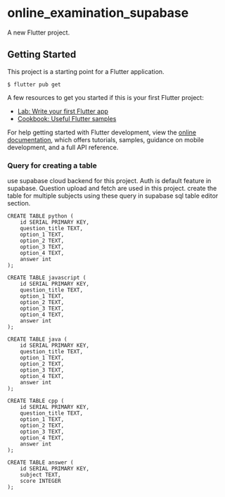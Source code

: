 # online_examination_supabase

A new Flutter project.

## Getting Started

This project is a starting point for a Flutter application.
```
$ flutter pub get
```
A few resources to get you started if this is your first Flutter project:

- [Lab: Write your first Flutter app](https://docs.flutter.dev/get-started/codelab)
- [Cookbook: Useful Flutter samples](https://docs.flutter.dev/cookbook)

For help getting started with Flutter development, view the
[online documentation](https://docs.flutter.dev/), which offers tutorials,
samples, guidance on mobile development, and a full API reference.

### Query for creating a table
use supabase cloud backend for this project. Auth is default feature in supabase. Question upload and fetch are used in this project.
create the table for multiple subjects using these query in supabase sql table editor section.
```
CREATE TABLE python (
    id SERIAL PRIMARY KEY,
    question_title TEXT,
    option_1 TEXT,
    option_2 TEXT,
    option_3 TEXT,
    option_4 TEXT,
    answer int
);
```
```
CREATE TABLE javascript (
    id SERIAL PRIMARY KEY,
    question_title TEXT,
    option_1 TEXT,
    option_2 TEXT,
    option_3 TEXT,
    option_4 TEXT,
    answer int
);
```
```
CREATE TABLE java (
    id SERIAL PRIMARY KEY,
    question_title TEXT,
    option_1 TEXT,
    option_2 TEXT,
    option_3 TEXT,
    option_4 TEXT,
    answer int
);
```
```
CREATE TABLE cpp (
    id SERIAL PRIMARY KEY,
    question_title TEXT,
    option_1 TEXT,
    option_2 TEXT,
    option_3 TEXT,
    option_4 TEXT,
    answer int
);
```
```
CREATE TABLE answer (
    id SERIAL PRIMARY KEY,
    subject TEXT,
    score INTEGER
);
```